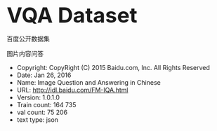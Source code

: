 <font size=10>**VQA Dataset**</font>

百度公开数据集

图片内容问答



- Copyright: CopyRight (C) 2015 Baidu.com, Inc. All Rights Reserved
- Date: Jan 26, 2016
- Name: Image Question and Answering in Chinese
- URL: http://idl.baidu.com/FM-IQA.html
- Version: 1.0.1.0
- Train count: 164 735
- val count: 75 206
- text type: json









